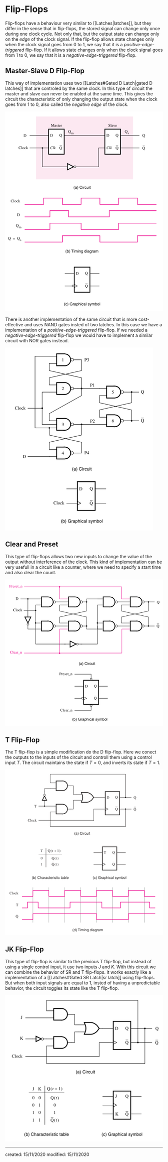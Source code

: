 # Flip-Flops
Flip-flops have a behaviour very similar to [[Latches|latches]], but they differ in the sense that in flip-flops, the stored signal can change only once during one clock cycle. Not only that, but the output state can change only on the *edge* of the clock signal. 
If the flip-flop allows state changes only when the clock signal goes from $0$ to $1$, we say that it is a *positive-edge-triggered* flip-flop. If it allows state changes only when the clock signal goes from $1$ to $0$, we say that it is a *negative-edge-triggered* flip-flop.

## Master-Slave D Flip-Flop
This way of implementation uses two [[Latches#Gated D Latch|gated D latches]] that are controled by the same clock. In this type of circuit the master and slave can never be enabled at the same time. This gives the circuit the characteristic of only changing the output state when the clock goes from $1$ to $0$, also called the *negative edge* of the clock.

![](../Attachments/LD/masterslaveDflip-flop.png)


There is another implementation of the same circuit that is more cost-effective and uses NAND gates insted of two latches. In this case we have a implementation of a *positive-edge-triggered* flip-flop. If we needed a *negative-edge-triggered* flip-flop we would have to implement a similar circuit with NOR gates instead.

![](../Attachments/LD/masterslaveDflip-flopanotherimplementation.png)


## Clear and Preset
This type of flip-flops allows two new inputs to change the value of the output without interference of the clock. This kind of implementation can be very usefull in a circuit like a counter, where we need to specify a start time and also clear the count.

![](../Attachments/LD/clearandpresetflip-flops.png)


## T Flip-Flop
The T flip-flop is a simple modification do the D flip-flop. Here we conect the outputs to the inputs of the circuit and controll them using a control input $T$. The circuit maintains the state if $T=0$, and inverts its state if $T=1$.

![](../Attachments/LD/Tflip-flops.png)

## JK Flip-Flop
This type of flip-flop is similar to the previous T flip-flop, but instead of using a single control input, it use two inputs $J$ and $K$. With this circuit we can combine the behavior of SR and T flip-flops. It works exactly like a implementation of a [[Latches#Gated SR Latch|sr latch]] using flip-flops. But when both input signals are equal to $1$, insted of having a unpredictable behavior, the circuit toggles its state like the T flip-flop.

![](../Attachments/LD/JKflip-flops.png)

---

created: 15/11/2020
modified: 15/11/2020
